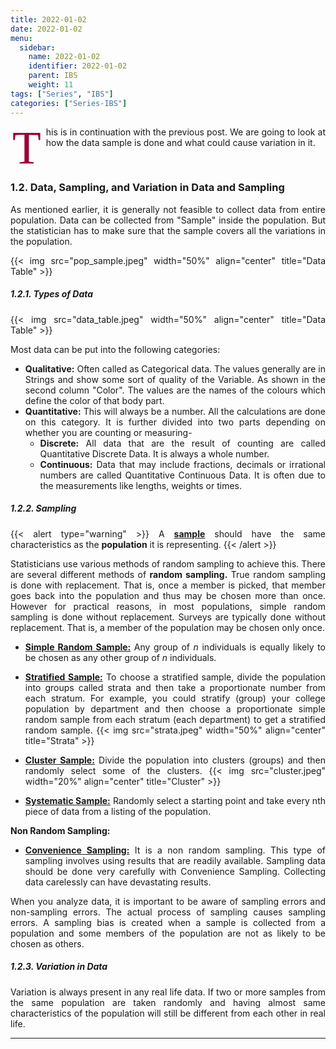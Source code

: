 ```yaml
---
title: 2022-01-02
date: 2022-01-02
menu:
  sidebar:
    name: 2022-01-02
    identifier: 2022-01-02
    parent: IBS
    weight: 11
tags: ["Series", "IBS"]
categories: ["Series-IBS"]
---
```

<span class="firstcharacter">T</span>his is in continuation with the previous post. We are going to look at how the data sample is done and what could cause variation in it.
</br>
</p>
</br>
</p>

### 1.2. Data, Sampling, and Variation in Data and Sampling

As mentioned earlier, it is generally not feasible to collect data from entire population. Data can be collected from "Sample" inside the population. But the statistician has to make sure that the sample covers all the variations in the population.

{{< img src="pop_sample.jpeg" width="50%" align="center" title="Data Table" >}}

##### 1.2.1. Types of Data

{{< img src="data_table.jpeg" width="50%" align="center" title="Data Table" >}}

Most data can be put into the following categories:
- **Qualitative:** Often called as Categorical data. The values generally are in Strings and show some sort of quality of the Variable. As shown in the second column "Color". The values are the names of the colours which define the color of that body part.
- **Quantitative:** This will always be a number. All the calculations are done on this category. It is further divided into two parts depending on whether you are counting or measuring-
    - **Discrete:** All data that are the result of counting are called Quantitative Discrete Data. It is always a whole number.
    - **Continuous:** Data that may include fractions, decimals or irrational numbers are called Quantitative Continuous Data. It is often due to the measurements like lengths, weights or times.


##### 1.2.2. Sampling

{{< alert type="warning" >}}
A <b><u>sample</b></u> should have the same characteristics as the <b>population</b> it is representing.
{{< /alert >}}

Statisticians use various methods of random sampling to achieve this. There are several different methods of **random sampling.** True random sampling is done with replacement. That is, once a member is picked, that member goes back into the population and thus may be chosen more than once. However for practical reasons, in most populations, simple random sampling is done without replacement. Surveys are typically done without replacement. That is, a member of the population may be chosen only once.

- <u>**Simple Random Sample:**</u> Any group of _n_ individuals is equally likely to be chosen as any other group of _n_ individuals.

- <u>**Stratified Sample:**</u> To choose a stratified sample, divide the population into groups called strata and then take a proportionate number from each stratum. For example, you could stratify (group) your college population by department and then choose a proportionate simple random sample from each stratum (each department) to get a stratified random sample. 
    {{< img src="strata.jpeg" width="50%" align="center" title="Strata" >}}

- <u>**Cluster Sample:**</u> Divide the population into clusters (groups) and then randomly select some of the clusters.
    {{< img src="cluster.jpeg" width="20%" align="center" title="Cluster" >}}

- <u>**Systematic Sample:**</u> Randomly select a starting point and take every nth piece of data from a listing of the population.


**Non Random Sampling:**
- <u>**Convenience Sampling:**</u> It is a non random sampling. This type of sampling involves using results that are readily available. Sampling data should be done very carefully with Convenience Sampling. Collecting data carelessly can have devastating results.


When you analyze data, it is important to be aware of sampling errors and non-sampling errors. The actual process of sampling causes sampling errors. A sampling bias is created when a sample is collected from a population and some members of the population are not as likely to be chosen as others.


##### 1.2.3. Variation in Data

Variation is always present in any real life data. If two or more samples from the same population are taken randomly and having almost same characteristics of the population will still be different from each other in real life. 


-------------------------------------------------------------------------------------
<style>
body {
text-align: justify
}
</style>

<style>
.firstcharacter {
  color: #903;
  float: left;
  font-family: Georgia;
  font-size: 75px;
  line-height: 60px;
  padding-top: 4px;
  padding-right: 8px;
  padding-left: 3px;
}
</style>

<style>
.comment {
  color: #999999;
  float: left;
  font-size: 12px;
  font-style: italic;
}
</style>

